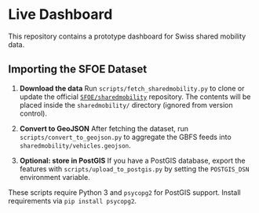 # Live Dashboard

This repository contains a prototype dashboard for Swiss shared mobility data.

## Importing the SFOE Dataset

1. **Download the data**
   Run `scripts/fetch_sharedmobility.py` to clone or update the official
   [`SFOE/sharedmobility`](https://github.com/SFOE/sharedmobility) repository. The
   contents will be placed inside the `sharedmobility/` directory (ignored from
   version control).

2. **Convert to GeoJSON**
   After fetching the dataset, run `scripts/convert_to_geojson.py` to aggregate
   the GBFS feeds into `sharedmobility/vehicles.geojson`.

3. **Optional: store in PostGIS**
   If you have a PostGIS database, export the features with
   `scripts/upload_to_postgis.py` by setting the `POSTGIS_DSN` environment
   variable.

These scripts require Python 3 and `psycopg2` for PostGIS support. Install
requirements via `pip install psycopg2`.
